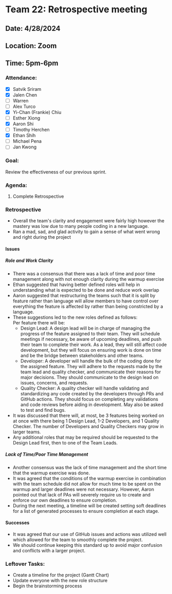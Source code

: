 # Team 22: Retrospective meeting
## Date: 4/28/2024
## Location: Zoom
## Time: 5pm-6pm

### Attendance:
- [x] Satvik Sriram
- [x] Jalen Chen
- [ ] Warren 
- [ ] Alex Turco
- [x] Yi-Chan (Frankie) Chiu
- [ ] Esther Xiong
- [x] Aaron Shi
- [ ] Timothy Herchen
- [x] Ethan Shih
- [ ] Michael Pena
- [ ] Jan Kwong

### Goal: 
Review the effectiveness of our previous sprint.

### Agenda:
  1. Complete Retrospective

### Retrospective
- Overall the team's clarity and engagement were fairly high however the mastery was low due to many people coding in a new language.
- Ran a mad, sad, and glad activity to gain a sense of what went wrong and right during the project
#### Issues  
##### Role and Work Clarity
- There was a consensus that there was a lack of time and poor time management along with not enough clarity during the warmup exercise
- Ethan suggested that having better defined roles will help in understanding what is expected to be done and reduce work overlap
- Aaron suggested that restructuring the teams such that it is split by feature rather than language will allow members to have control over everything the feature is affected by rather than being constricted by a language.
- These suggestions led to the new roles defined as follows: \
  Per feature there will be:
  - Design Lead: A design lead will be in charge of managing the progress of the feature assigned to their team. They will schedule meetings if necessary, be aware of upcoming deadlines, and push their team to complete their work. As a lead, they will still affect code development, but they will focus on ensuring work is done on time and be the bridge between stakeholders and other teams.
  - Developer: A developer will handle the bulk of the coding done for the assigned feature. They will adhere to the requests made by the team lead and quality checker, and communicate their reasons for major decisions. They should communicate to the design lead on issues, concerns, and requests.
  - Quality Checker: A quality checker will handle validating and standardizing any code created by the developers through PRs and GitHub actions. They should focus on completing any validations and code reviews before aiding in development. May also be asked to test and find bugs.
- It was discussed that there will, at most, be 3 features being worked on at once with there being 1 Design Lead, 1-2 Developers, and 1 Quality Checker. The number of Developers and Quality Checkers may grow in larger teams.
- Any additional roles that may be required should be requested to the Design Lead first, then to one of the Team Leads.

##### Lack of Time/Poor Time Management
- Another consensus was the lack of time management and the short time that the warmup exercise was done.
- It was agreed that the conditions of the warmup exercise in combination with the team schedule did not allow for much time to be spent on the warmup and larger deadlines were not necessary. However, Aaron pointed out that lack of PAs will severely require us to create and enforce our own deadlines to ensure completion.  
- During the next meeting, a timeline will be created setting soft deadlines for a list of generated processes to ensure completion at each stage.

#### Successes
- It was agreed that our use of GitHub issues and actions was utilized well which allowed for the team to smoothly complete the project.
- We should continue keeping this standard up to avoid major confusion and conflicts with a larger project.

### Leftover Tasks:
- Create a timeline for the project (Gantt Chart)
- Update everyone with the new role structure
- Begin the brainstorming process

